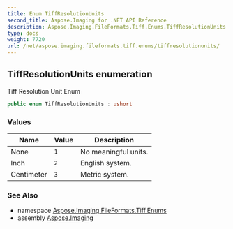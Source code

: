 ```yaml
---
title: Enum TiffResolutionUnits
second_title: Aspose.Imaging for .NET API Reference
description: Aspose.Imaging.FileFormats.Tiff.Enums.TiffResolutionUnits enum. Tiff Resolution Unit Enum
type: docs
weight: 7720
url: /net/aspose.imaging.fileformats.tiff.enums/tiffresolutionunits/
---
```

## TiffResolutionUnits enumeration

Tiff Resolution Unit Enum

```csharp
public enum TiffResolutionUnits : ushort
```

### Values

| Name | Value | Description |
| --- | --- | --- |
| None | `1` | No meaningful units. |
| Inch | `2` | English system. |
| Centimeter | `3` | Metric system. |

### See Also

* namespace [Aspose.Imaging.FileFormats.Tiff.Enums](../../aspose.imaging.fileformats.tiff.enums/)
* assembly [Aspose.Imaging](../../)


